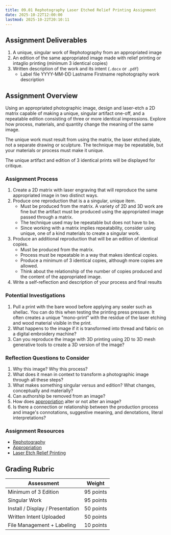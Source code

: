 ```yaml
---
title: 09.01 Rephotography Laser Etched Relief Printing Assignment
date: 2025-10-22T12:00:00
lastmod: 2025-10-22T20:10:11
---
```


## Assignment Deliverables

1. A unique, singular work of Rephotography from an appropriated image
2. An edition of the same appropriated image made with relief printing or intaglio printing (minimum 3 identical copies)
3. Written description of the work and its intent (`.docx` or `.pdf`)
   - Label file YYYY-MM-DD Lastname Firstname rephotography work description

## Assignment Overview

Using an appropriated photographic image, design and laser-etch a 2D matrix capable of making a unique, singular artifact one-off, and a repeatable edition consisting of three or more identical impressions. Explore how process, materials, and quantity change the meaning of the same image.

The unique work must result from using the matrix, the laser etched plate, not a separate drawing or sculpture. The technique may be repeatable, but your materials or process must make it unique.

The unique artifact and edition of 3 identical prints will be displayed for critique.

### Assignment Process

1. Create a 2D matrix with laser engraving that will reproduce the same appropriated image in two distinct ways.
2. Produce one reproduction that is a a singular, unique item.
   - Must be produced from the matrix. A variety of 2D and 3D work are fine but the artifact must be produced using the appropriated image passed through a matrix.
   - The technique used may be repeatable but does not have to be.
   - Since working with a matrix implies repeatability, consider using unique, one of a kind materials to create a singular work.
3. Produce an additional reproduction that will be an edition of identical copies.
   - Must be produced from the matrix.
   - Process must be repeatable in a way that makes identical copies.
   - Produce a minimum of 3 identical copies, although more copies are allowed.
   - Think about the relationship of the number of copies produced and the content of the appropriated image.
4. Write a self-reflection and description of your process and final results

### Potential Investigations

1. Pull a print with the bare wood before applying any sealer such as shellac. You can do this when testing the printing press pressure. It often creates a unique "mono-print" with the residue of the laser etching and wood material visible in the print.
2. What happens to the image if it is transformed into thread and fabric on a digital embroidery machine?
3. Can you reproduce the image with 3D printing using 2D to 3D mesh generative tools to create a 3D version of the image?

### Reflection Questions to Consider

1. Why this image? Why this process?
2. What does it mean in context to transform a photographic image through all these steps?
3. What makes something singular versus and edition? What changes, conceptually and materially?
4. Can authorship be removed from an image?
5. How does [appropriation](../06-moldmaking-critque-rephotography-intro/06-02-appropriation.md) alter or not alter an image?
6. Is there a connection or relationship between the production process and image's connotations, suggestive meaning, and denotations, literal interpretations?

### Assignment Resources

- [Rephotography](../06-moldmaking-critque-rephotography-intro/06-01-rephotography.md)
- [Appropriation](../06-moldmaking-critque-rephotography-intro/06-02-appropriation.md)
- [Laser Etch Relief Printing](../08-printing-press/08-01-laser-etched-relief-printing.md)

## Grading Rubric

<div class="responsive-table-markdown">

| Assessment                       | Weight    |
| -------------------------------- | --------- |
| Minimum of 3 Edition             | 95 points |
| Singular Work                    | 95 points |
| Install / Display / Presentation | 50 points |
| Written Intent Uploaded          | 50 points |
| File Management + Labeling       | 10 points |

</div>
